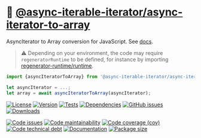 :oden: [@async-iterable-iterator/async-iterator-to-array](https://async-iterable-iterator.github.io/async-iterator-to-array)
==

AsyncIterator to Array conversion for JavaScript.
See [docs](https://async-iterable-iterator.github.io/async-iterator-to-array/index.html).

> :warning: Depending on your environment, the code may require
> `regeneratorRuntime` to be defined, for instance by importing
> [regenerator-runtime/runtime](https://www.npmjs.com/package/regenerator-runtime).

```js
import {asyncIteratorToArray} from '@async-iterable-iterator/async-iterator-to-array';

let asyncIterator = ...;
let array = await asyncIteratorToArray(asyncIterator);
```

[![License](https://img.shields.io/github/license/async-iterable-iterator/async-iterator-to-array.svg)](https://raw.githubusercontent.com/async-iterable-iterator/async-iterator-to-array/main/LICENSE)
[![Version](https://img.shields.io/npm/v/@async-iterable-iterator/async-iterator-to-array.svg)](https://www.npmjs.org/package/@async-iterable-iterator/async-iterator-to-array)
[![Tests](https://img.shields.io/github/workflow/status/async-iterable-iterator/async-iterator-to-array/ci?event=push&label=tests)](https://github.com/async-iterable-iterator/async-iterator-to-array/actions/workflows/ci.yml?query=branch:main)
[![Dependencies](https://img.shields.io/librariesio/github/async-iterable-iterator/async-iterator-to-array.svg)](https://github.com/async-iterable-iterator/async-iterator-to-array/network/dependencies)
[![GitHub issues](https://img.shields.io/github/issues/async-iterable-iterator/async-iterator-to-array.svg)](https://github.com/async-iterable-iterator/async-iterator-to-array/issues)
[![Downloads](https://img.shields.io/npm/dm/@async-iterable-iterator/async-iterator-to-array.svg)](https://www.npmjs.org/package/@async-iterable-iterator/async-iterator-to-array)

[![Code issues](https://img.shields.io/codeclimate/issues/async-iterable-iterator/async-iterator-to-array.svg)](https://codeclimate.com/github/async-iterable-iterator/async-iterator-to-array/issues)
[![Code maintainability](https://img.shields.io/codeclimate/maintainability/async-iterable-iterator/async-iterator-to-array.svg)](https://codeclimate.com/github/async-iterable-iterator/async-iterator-to-array/trends/churn)
[![Code coverage (cov)](https://img.shields.io/codecov/c/gh/async-iterable-iterator/async-iterator-to-array/main.svg)](https://codecov.io/gh/async-iterable-iterator/async-iterator-to-array)
[![Code technical debt](https://img.shields.io/codeclimate/tech-debt/async-iterable-iterator/async-iterator-to-array.svg)](https://codeclimate.com/github/async-iterable-iterator/async-iterator-to-array/trends/technical_debt)
[![Documentation](https://async-iterable-iterator.github.io/async-iterator-to-array/badge.svg)](https://async-iterable-iterator.github.io/async-iterator-to-array/source.html)
[![Package size](https://img.shields.io/bundlephobia/minzip/@async-iterable-iterator/async-iterator-to-array)](https://bundlephobia.com/result?p=@async-iterable-iterator/async-iterator-to-array)
